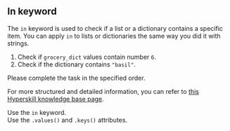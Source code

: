 ## In keyword

The `in` keyword is used to check if a list or a dictionary contains a specific 
item. You can apply `in` to lists or dictionaries the same way you did it with strings.  
  
1) Check if `grocery_dict` values contain number `6`.  
2) Check if the dictionary contains `"basil"`.

Please complete the task in the specified order.

For more structured and detailed information, you can refer to [this Hyperskill knowledge base page](https://hyperskill.org/learn/step/11096).

<div class="hint">Use the <code>in</code> keyword.</div>

<div class="hint">Use the <code>.values()</code> and <code>.keys()</code> attributes.</div>
